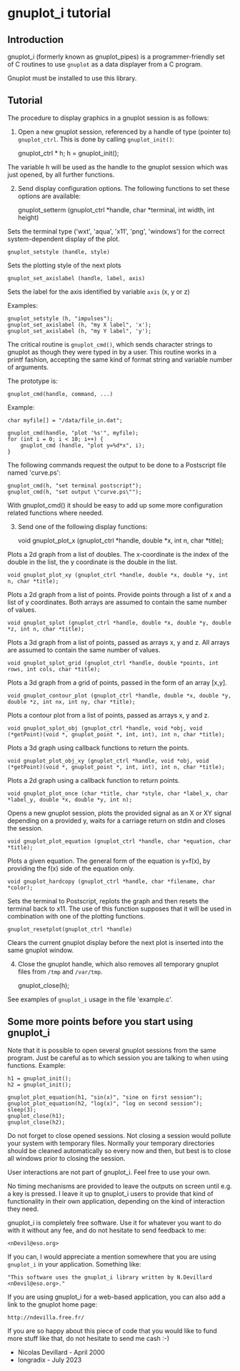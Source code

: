 gnuplot_i tutorial
==================

Introduction
------------

gnuplot_i (formerly known as gnuplot_pipes) is a programmer-friendly set of C routines to use `gnuplot` as a data displayer from a C program.

Gnuplot must be installed to use this library.

Tutorial
--------

The procedure to display graphics in a gnuplot session is as follows:

1. Open a new gnuplot session, referenced by a handle of type (pointer to) `gnuplot_ctrl`. This is done by calling `gnuplot_init()`:

    gnuplot_ctrl * h;
    h = gnuplot_init();

  The variable h will be used as the handle to the gnuplot session which was just opened, by all further functions.


2. Send display configuration options. The following functions to set these options are available:

    gnuplot_setterm (gnuplot_ctrl *handle, char *terminal, int width, int height)

  Sets the terminal type ('wxt', 'aqua', 'x11', 'png', 'windows') for the correct system-dependent display of the plot.

    gnuplot_setstyle (handle, style)

  Sets the plotting style of the next plots

    gnuplot_set_axislabel (handle, label, axis)

  Sets the label for the axis identified by variable `axis` (x, y or z)

  Examples:

    gnuplot_setstyle (h, "impulses");
    gnuplot_set_axislabel (h, "my X label", 'x');
    gnuplot_set_axislabel (h, "my Y label", 'y');

  The critical routine is `gnuplot_cmd()`, which sends character strings to gnuplot as though they were typed in by a user. This routine works in a printf fashion, accepting the same kind of format string and variable number of arguments.

  The prototype is:

    gnuplot_cmd(handle, command, ...)

  Example:

    char myfile[] = "/data/file_in.dat";
    
    gnuplot_cmd(handle, "plot '%s'", myfile);
    for (int i = 0; i < 10; i++) {
        gnuplot_cmd (handle, "plot y=%d*x", i);
    }

  The following commands request the output to be done to a Postscript file named 'curve.ps':

    gnuplot_cmd(h, "set terminal postscript");
    gnuplot_cmd(h, "set output \"curve.ps\"");

  With gnuplot_cmd() it should be easy to add up some more configuration related functions where needed.


3. Send one of the following display functions:

    void gnuplot_plot_x (gnuplot_ctrl *handle, double *x, int n, char *title);

  Plots a 2d graph from a list of doubles. The x-coordinate is the index of the double in the list, the y coordinate is the double in the list.

    void gnuplot_plot_xy (gnuplot_ctrl *handle, double *x, double *y, int n, char *title);

  Plots a 2d graph from a list of points. Provide points through a list of x and a list of y coordinates. Both arrays are assumed to contain the same number of values.

    void gnuplot_splot (gnuplot_ctrl *handle, double *x, double *y, double *z, int n, char *title);

  Plots a 3d graph from a list of points, passed as arrays x, y and z. All arrays are assumed to contain the same number of values.

    void gnuplot_splot_grid (gnuplot_ctrl *handle, double *points, int rows, int cols, char *title);

  Plots a 3d graph from a grid of points, passed in the form of an array [x,y].

    void gnuplot_contour_plot (gnuplot_ctrl *handle, double *x, double *y, double *z, int nx, int ny, char *title);

  Plots a contour plot from a list of points, passed as arrays x, y and z.

    void gnuplot_splot_obj (gnuplot_ctrl *handle, void *obj, void (*getPoint)(void *, gnuplot_point *, int, int), int n, char *title);

  Plots a 3d graph using callback functions to return the points.

    void gnuplot_plot_obj_xy (gnuplot_ctrl *handle, void *obj, void (*getPoint)(void *, gnuplot_point *, int, int), int n, char *title);

  Plots a 2d graph using a callback function to return points.

    void gnuplot_plot_once (char *title, char *style, char *label_x, char *label_y, double *x, double *y, int n);

  Opens a new gnuplot session, plots the provided signal as an X or XY signal depending on a provided y, waits for a carriage return on stdin and closes the session.

    void gnuplot_plot_equation (gnuplot_ctrl *handle, char *equation, char *title);

  Plots a given equation. The general form of the equation is y=f(x), by providing the f(x) side of the equation only.

    void gnuplot_hardcopy (gnuplot_ctrl *handle, char *filename, char *color);

  Sets the terminal to Postscript, replots the graph and then resets the terminal back to x11. The use of this function supposes that it will be used in combination with one of the plotting functions.

    gnuplot_resetplot(gnuplot_ctrl *handle)

  Clears the current gnuplot display before the next plot is inserted into the same gnuplot window.


4. Close the gnuplot handle, which also removes all temporary gnuplot files from `/tmp` and `/var/tmp`.

    gnuplot_close(h);


See examples of `gnuplot_i` usage in the file 'example.c'.


Some more points before you start using gnuplot_i
-------------------------------------------------

Note that it is possible to open several gnuplot sessions from the same program. Just be careful as to which session you are talking to when using functions. Example:

    h1 = gnuplot_init();
    h2 = gnuplot_init();

    gnuplot_plot_equation(h1, "sin(x)", "sine on first session");
    gnuplot_plot_equation(h2, "log(x)", "log on second session");
    sleep(3);
    gnuplot_close(h1);
    gnuplot_close(h2);

Do not forget to close opened sessions. Not closing a session would pollute your system with temporary files. Normally your temporary directories should be cleaned automatically so every now and then, but best is to close all windows prior to closing the session.

User interactions are not part of gnuplot_i. Feel free to use your own.

No timing mechanisms are provided to leave the outputs on screen until e.g. a key is pressed. I leave it up to gnuplot_i users to provide that kind of functionality in their own application, depending on the kind of interaction they need.

gnuplot_i is completely free software. Use it for whatever you want to do with it without any fee, and do not hesitate to send feedback to me:

    <nDevil@eso.org>

If you can, I would appreciate a mention somewhere that you are using `gnuplot_i` in your application. Something like:

    "This software uses the gnuplot_i library written by N.Devillard <nDevil@eso.org>."

If you are using gnuplot_i for a web-based application, you can also add a link to the gnuplot home page:

    http://ndevilla.free.fr/

If you are so happy about this piece of code that you would like to fund more stuff like that, do not hesitate to send me cash :-)


* Nicolas Devillard - April 2000
* longradix - July 2023
